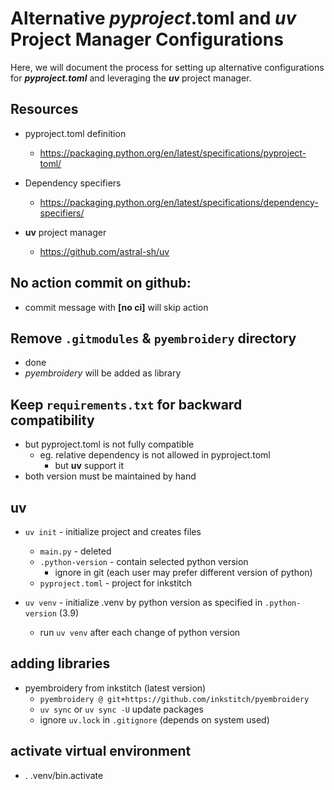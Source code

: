 

# Alternative *pyproject*.toml and *uv* Project Manager Configurations

Here, we will document the process for setting up alternative configurations for ***pyproject.toml*** and leveraging the ***uv*** project manager.

## Resources
* pyproject.toml definition
  * https://packaging.python.org/en/latest/specifications/pyproject-toml/
* Dependency specifiers
  * https://packaging.python.org/en/latest/specifications/dependency-specifiers/

* **uv** project manager
  * https://github.com/astral-sh/uv

## No action commit on github:
* commit message with **[no ci]** will skip action

## Remove `.gitmodules` & `pyembroidery` directory
* done
* *pyembroidery* will be added as library

## Keep `requirements.txt` for backward compatibility
* but pyproject.toml is not fully compatible
  * eg. relative dependency is not allowed in pyproject.toml
    * but **uv** support it
* both version must be maintained by hand

## uv
* `uv init` - initialize project and creates files
  * `main.py` - deleted
  * `.python-version` - contain selected python version
    * ignore in git (each user may prefer different version of python)
  * `pyproject.toml` - project for inkstitch

* `uv venv` - initialize .venv by python version as specified in `.python-version` (3.9)
  * run `uv venv` after each change of python version

## adding libraries
* pyembroidery from inkstitch (latest version)
  * `pyembroidery @ git+https://github.com/inkstitch/pyembroidery`
  * `uv sync` or `uv sync -U` update packages
  * ignore `uv.lock` in `.gitignore` (depends on system used)

## activate virtual environment
* . .venv/bin.activate


